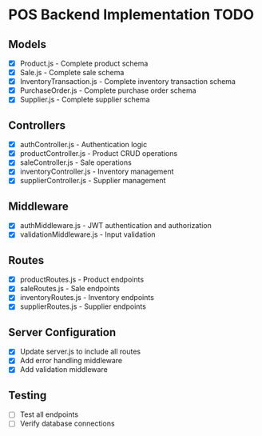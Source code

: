# POS Backend Implementation TODO

## Models
- [x] Product.js - Complete product schema
- [x] Sale.js - Complete sale schema
- [x] InventoryTransaction.js - Complete inventory transaction schema
- [x] PurchaseOrder.js - Complete purchase order schema
- [x] Supplier.js - Complete supplier schema

## Controllers
- [x] authController.js - Authentication logic
- [x] productController.js - Product CRUD operations
- [x] saleController.js - Sale operations
- [x] inventoryController.js - Inventory management
- [x] supplierController.js - Supplier management

## Middleware
- [x] authMiddleware.js - JWT authentication and authorization
- [x] validationMiddleware.js - Input validation

## Routes
- [x] productRoutes.js - Product endpoints
- [x] saleRoutes.js - Sale endpoints
- [x] inventoryRoutes.js - Inventory endpoints
- [x] supplierRoutes.js - Supplier endpoints

## Server Configuration
- [x] Update server.js to include all routes
- [x] Add error handling middleware
- [x] Add validation middleware

## Testing
- [ ] Test all endpoints
- [ ] Verify database connections

